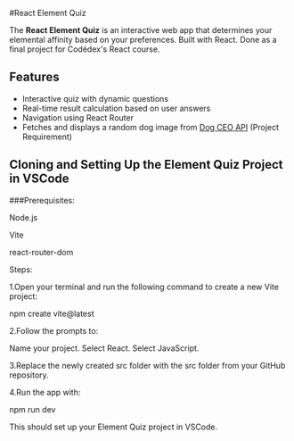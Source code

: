 #React Element Quiz


The **React Element Quiz** is an interactive web app that determines your elemental affinity based on your preferences. Built with React. Done as a final project for Codédex's React course.

## Features

- Interactive quiz with dynamic questions
- Real-time result calculation based on user answers
- Navigation using React Router
- Fetches and displays a random dog image from [Dog CEO API](https://dog.ceo/dog-api/) (Project Requirement)

## Cloning and Setting Up the Element Quiz Project in VSCode


###Prerequisites:

Node.js

Vite

react-router-dom 

Steps:

1.Open your terminal and run the following command to create a new Vite project:

npm create vite@latest

2.Follow the prompts to:

Name your project. Select React. Select JavaScript.

3.Replace the newly created src folder with the src folder from your GitHub repository.

4.Run the app with:

npm run dev

This should set up your Element Quiz project in VSCode.
